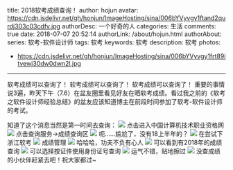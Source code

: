 title: 2018软考成绩查询！
author: hojun
avatar: https://cdn.jsdelivr.net/gh/honjun/ImageHosting/sina/006bYVyvgy1ftand2qurdj303c03cdfv.jpg
authorDesc: 一个好奇的人
categories: 生活
comments: true
date: 2018-07-07 20:52:14
authorLink: /about/hojun.html
authorAbout:
series: 软考-软件设计师
tags: 软考
keywords: 软考
description: 软考
photos:
 - https://cdn.jsdelivr.net/gh/honjun/ImageHosting/sina/006bYVyvgy1frt89itvewj30dw0dwn2l.jpg
---
软考成绩可以查询了！
软考成绩可以查询了！
软考成绩可以查询了！
重要的事情说3遍，昨天下午（7.6）在盆友圈里看见好友在晒软考成绩。看过我之前的《软考之软件设计师经验总结》的盆友应该知道博主在前段时间参加了软考-软件设计师的考试。

知道了这个消息当然是第一时间去查询：
![](https://cdn.jsdelivr.net/gh/honjun/ImageHosting/sina/006bYVyvgy1ft1l821cvbj30lr0c10um.jpg)
点击进入中国计算机技术职业资格网
![](https://cdn.jsdelivr.net/gh/honjun/ImageHosting/sina/006bYVyvgy1ft1l82prwoj30ws0hoakz.jpg)
点击查询服务->成绩查询区
![](https://cdn.jsdelivr.net/gh/honjun/ImageHosting/sina/006bYVyvgy1ft1l83bm68j30wa0hoag6.jpg)
呃......尴尬了，没有18上半年的？
![](https://cdn.jsdelivr.net/gh/honjun/ImageHosting/sina/006bYVyvgy1ft1l83ytb3j30r90iidgv.jpg)
在尝试下浙江软考
![](https://cdn.jsdelivr.net/gh/honjun/ImageHosting/sina/006bYVyvgy1ft1l84oamhj30ls0edq4m.jpg)
成绩管理
![](https://cdn.jsdelivr.net/gh/honjun/ImageHosting/sina/006bYVyvgy1ft1l85i7tqj30w80h1gq3.jpg)
哈哈哈，功夫不负有心人
![](https://cdn.jsdelivr.net/gh/honjun/ImageHosting/sina/006bYVyvgy1ft1l866bi0j30v30hk409.jpg)
可以看到有2018年的成绩查询
![](https://cdn.jsdelivr.net/gh/honjun/ImageHosting/sina/006bYVyvgy1ft1l86or3pj30w20hkab4.jpg)
可以选择按证件使用身份证号查询
![](https://cdn.jsdelivr.net/gh/honjun/ImageHosting/sina/006bYVyvgy1ft1l87u73ij30q10gqq3s.jpg)
运气不错，贴地擦过
![](https://cdn.jsdelivr.net/gh/honjun/ImageHosting/sina/006bYVyvgy1ft1l88p9laj30s70hlwfe.jpg)
没查成绩的小伙伴赶紧去吧！祝大家都过~